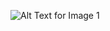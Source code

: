 ![Alt Text for Image 1]([https://example.com/path/to/image/1.jpg](https://raw.githubusercontent.com/GBOXDEO/ATV/main/ssili126.png)https://raw.githubusercontent.com/GBOXDEO/ATV/main/ssili126.png)
